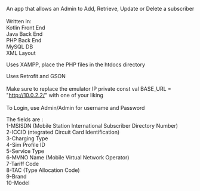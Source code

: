 An app that allows an Admin to Add, Retrieve, Update or Delete a subscriber <br/>
<br/>
Written in: <br/>
Kotlin Front End <br/>
Java Back End <br/>
PHP Back End <br/>
MySQL DB <br/>
XML Layout <br/>

Uses XAMPP, place the PHP files in the htdocs directory <br/>

Uses Retrofit and GSON <br/>
<br/> 
Make sure to replace the emulator IP private const val BASE_URL = "http://10.0.2.2/" with one of your liking <br/>
<br/>
To Login, use Admin/Admin for username and Password <br/>

The fields are : <br/>
1-MSISDN (Mobile Station International Subscriber Directory Number) <br/>
2-ICCID (ntegrated Circuit Card Identification) <br/>
3-Charging Type <br/>
4-Sim Profile ID <br/>
5-Service Type <br/>
6-MVNO Name (Mobile Virtual Network Operator) <br/>
7-Tariff Code <br/>
8-TAC (Type Allocation Code) <br/>
9-Brand <br/>
10-Model <br/>

